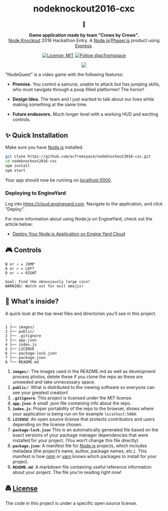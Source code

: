<!-- HEADING -->

<h1 align="center">️nodeknockout2016-cxc</h1>

<!-- DESCRIPTION -->

<h3 align="center">
  <span role="img" aria-label="Oncoming Fist">👊</span>
</h3>
<p align="center">
  <strong>Game application made by team "Crows by Crows".</strong><br>
  <a href="https://www.nodeknockout.com/" target="_blank">Node Knockout</a> 2016 Hackathon Entry. A <a href="https://nodejs.org/en/" target="_blank">Node.js</a>/<a href="https://phaser.io/" target="_blank">Phaser.js</a> product using <a href="https://expressjs.com/" target="_blank">Express</a>.
</p>

<!-- INFORMATION (Shields:IO) -->

<p align="center">
    <a href="https://github.com/acfromspace/nodeknockout2016-cxc/blob/master/LICENSE">
        <img src="https://img.shields.io/github/license/mashape/apistatus.svg"
            alt="License: MIT"></a>
    <a href="https://twitter.com/intent/follow?screen_name=acfromspace">
        <img src="https://img.shields.io/twitter/follow/acfromspace.svg?style=social&logo=twitter"
            alt="Follow @acfromspace"></a>
</p>

<!-- FEATURES -->

<p align="center">
  <img src="./images/demo.gif">
</p>

"NodeQuest" is a video game with the following features:

- **Premise.** You control a samurai, unable to attack but has jumping skills, who must navigate through a poop filled platformer! The horror!

- **Design Idea.** The team and I just wanted to talk about our lives while making something at the same time.

- **Future endeavors.** Much longer level with a working HUD and exciting controls.

<!-- QUICK INSTALLATION -->

## <span role="img" aria-label="Sparkles">✨</span> Quick Installation

Make sure you have [Node.js](https://nodejs.org/) installed.

```sh
git clone https://github.com/acfromspace/nodeknockout2016-cxc.git
cd nodeknockout2016-cxc
npm install
npm start
```

Your app should now be running on [localhost:5000](https://localhost:5000/).

### Deploying to EngineYard

Log into <https://cloud.engineyard.com>. Navigate to the application, and click "Deploy".

For more information about using Node.js on EngineYard, check out the article below:

- [Deploy Your Node.js Application on Engine Yard Cloud](https://support.cloud.engineyard.com/hc/en-us/articles/205411878-Deploy-Your-Node-js-Application-on-Engine-Yard-Cloud)

<!-- IN-DEPTH GUIDE -->

<!-- ## <span role="img" aria-label="Rocket">🚀</span> Putting this in the Infinity Gauntlet (In-Depth Installation) -->

## <span role="img" aria-label="Video Game">🎮</span> Controls

``` 
W or ↑ = JUMP
A or ← = LEFT
D or → = RIGHT

Goal: Find the obnoxiously large coin!
WARNING: Watch out for evil emojis!
```

<!-- WHAT'S INSIDE? -->

## <span role="img" aria-label="Thinking Face">🤔</span> What's inside?

A quick look at the top-level files and directories you'll see in this project.

```
  .
1 ├── images/
2 ├── public/
2 ├── .gitignore
3 ├── app.json
4 ├── index.js
5 ├── LICENSE
6 ├── package-lock.json
7 ├── package.json
8 └── README.md
```

1. **`images/`**: The images used in the README.md as well as development process photos, delete these if you clone the repo as these are unneeded and take unnecessary space.
2. **`public/`**: What is distributed to the viewing software so everyone can see your greatest creation!
3. **`.gitignore`**: This project is licensed under the MIT license.
4. **`app.json`**: A small .json file containing info about the repo.
5. **`index.js`**: Proper portability of the repo to the browser, shows where your application is being run on for example `localhost:5000`.
6. **`LICENSE`**: An open source license that protects contributors and users depending on the license chosen.
7. **`package-lock.json`** This is an automatically generated file based on the exact versions of your package manager dependencies that were installed for your project. (You won’t change this file directly)
8. **`package.json`**: A manifest file for [Node.js](https://nodejs.org/en/) projects, which includes metadata (the project’s name, author, package names, etc.). This manifest is how [npm](https://www.npmjs.com/) or [yarn](https://yarnpkg.com/en/) knows which packages to install for your project.
9. **`README.md`**: A markdown file containing useful reference information about your project. The file you're reading right now!

<!-- LICENSE -->

## <span role="img" aria-label="Oncoming Police Car">🚔</span> [License](LICENSE)

The code in this project is under a specific open source license.
